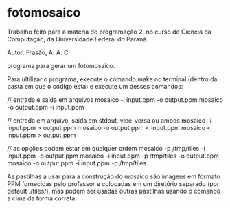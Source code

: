 # fotomosaico
Trabalho feito para a matéria de programação 2, no curso de Ciencia da Computação, da Universidade Federal do Paraná.

Autor:
Frasão, A. A. C.

programa para gerar um fotomosaico.

Para ultilizar o programa, execute o comando make no terminal (dentro da pasta em que o código esta) e execute um desses comandos:

// entrada e saída em arquivos
mosaico -i input.ppm  -o output.ppm
mosaico -o output.ppm -i input.ppm

// entrada em arquivo, saída em stdout, vice-versa ou ambos
mosaico -i input.ppm  > output.ppm
mosaico -o output.ppm < input.ppm
mosaico <  input.ppm  > output.ppm

// as opções podem estar em qualquer ordem
mosaico -p /tmp/tiles -i input.ppm -o output.ppm
mosaico -i input.ppm -p /tmp/tiles -o output.ppm
mosaico -o output.ppm -i input.ppm -p /tmp/tiles

As pastilhas a usar para a construção do mosaico são imagens em formato PPM fornecidas pelo professor e colocadas em um diretório separado (por default ./tiles/).
mas podem ser usadas outras pastilhas usando o comando a cima da forma correta.
